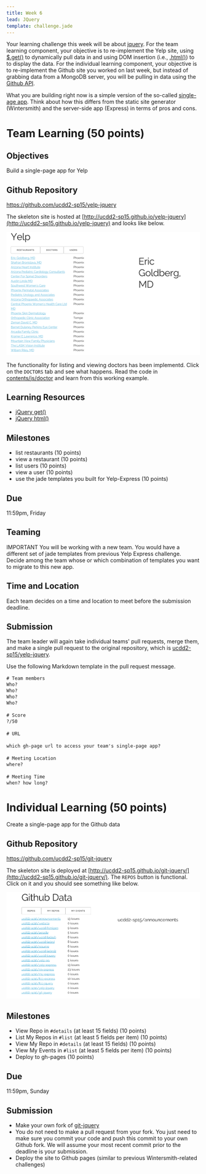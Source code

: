 ```yaml
---
title: Week 6
lead: JQuery
template: challenge.jade
---
```


Your learning challenge this week will be about [jquery](https://www.jquery.com/). For the team learning component, your objective is to re-implement the Yelp site, using [$.get()](http://api.jquery.com/jquery.get/) to dynamically pull data in and using DOM insertion (i.e., [.html()](http://api.jquery.com/html/)) to to display the data. For the individual learning component, your objective is to re-implement the Github site you worked on last week, but instead of grabbing data from a MongoDB server, you will be pulling in data using the [Github API](https://developer.github.com/v3/).

What you are building right now is a simple version of the so-called [single-age app](http://en.wikipedia.org/wiki/Single-page_application). Think about how this differs from the static site generator (Wintersmith) and the server-side app (Express) in terms of pros and cons.

# Team Learning (50 points)

## Objectives

Build a single-page app for Yelp

## Github Repository

<a href="https://github.com/ucdd2-sp15/yelp-jquery" class="btn btn-info">https://github.com/ucdd2-sp15/yelp-jquery</a>

The skeleton site is hosted at [http://ucdd2-sp15.github.io/yelp-jquery](http://ucdd2-sp15.github.io/yelp-jquery) and looks like below.

![yelp-jquery](yelp-jquery.png)

The functionality for listing and viewing doctors has been implementd. Click on the `DOCTORS` tab and see what happens. Read the code in [contents/js/doctor](https://github.com/ucdd2-sp15/yelp-jquery/tree/master/contents/js/doctor) and learn from this working example.

## Learning Resources

* [jQuery get()](http://api.jquery.com/jquery.get/)
* [jQuery html()](http://api.jquery.com/html/)

## Milestones

- list restaurants (10 points)
- view a restaurant (10 points)
- list users (10 points)
- view a user (10 points)
- use the jade templates you built for Yelp-Express (10 points)

## Due
11:59pm, Friday

## Teaming

<span class='btn btn-danger'>IMPORTANT</span> You will be working with a new team. You would have a different set of jade templates from previous Yelp Express challenge. Decide among the team whose or which combination of templates you want to migrate to this new app.

## Time and Location

Each team decides on a time and location to meet before the submission deadline.

## Submission

The team leader will again take individual teams' pull requests, merge them, and make a single pull request to the original repository, which is [ucdd2-sp15/yelp-jquery](https://github.com/ucdd2-sp15/yelp-jquery).

Use the following Markdown template in the pull request message.

```
# Team members
Who?
Who?
Who?
Who?

# Score
?/50

# URL

which gh-page url to access your team's single-page app?

# Meeting Location
where?

# Meeting Time
when? how long?

```

# Individual Learning (50 points)

Create a single-page app for the Github data

## Github Repository

<a href="https://github.com/ucdd2-sp15/git-jquery" class="btn btn-info">https://github.com/ucdd2-sp15/git-jquery</a>

The skeleton site is deployed at [http://ucdd2-sp15.github.io/git-jquery/](http://ucdd2-sp15.github.io/git-jquery/). The `REPOS` button is functional. Click on it and you should see something like below.

![git-jquery](git-jquery.png)

## Milestones

* View Repo in `#details` (at least 15 fields) (10 points)
* List My Repos in `#list` (at least 5 fields per item) (10 points)  
* View My Repo in `#details` (at least 15 fields) (10 points)
* View My Events in `#list` (at least 5 fields per item) (10 points)
* Deploy to gh-pages (10 points)
    
## Due
11:59pm, Sunday

## Submission

* Make your own fork of [git-jquery](https://github.com/ucdd2-sp15/git-jquery)
* You do not need to make a pull request from your fork. You just need to make sure you commit your code and push this commit to your own Github fork. We will assume your most recent commit prior to the deadline is your submission. 
* Deploy the site to Github pages (similar to previous Wintersmith-related challenges)
